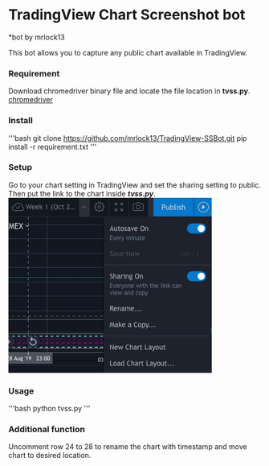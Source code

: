 # TradingView Chart Screenshot bot
*bot by mrlock13

This bot allows you to capture any public chart available in TradingView.

### Requirement
Download chromedriver binary file and locate the file location in **tvss.py**.
[chromedriver](https://chromedriver.chromium.org)

### Install
'''bash
git clone https://github.com/mrlock13/TradingView-SSBot.git
pip install -r requirement.txt
'''

### Setup
Go to your chart setting in TradingView and set the sharing setting to public. Then put the link to the chart inside ***tvss.py***.
![setting](setting.png)

### Usage
'''bash
python tvss.py
'''

### Additional function
Uncomment row 24 to 28 to rename the chart with timestamp and move chart to desired location.
